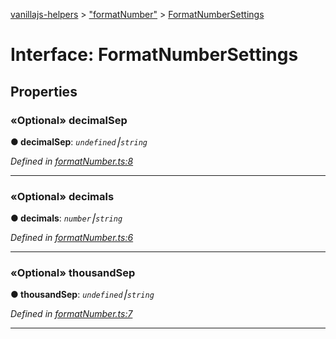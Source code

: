 [vanillajs-helpers](../README.md) > ["formatNumber"](../modules/_formatnumber_.md) > [FormatNumberSettings](../interfaces/_formatnumber_.formatnumbersettings.md)



# Interface: FormatNumberSettings


## Properties
<a id="decimalsep"></a>

### «Optional» decimalSep

**●  decimalSep**:  *`undefined`⎮`string`* 

*Defined in [formatNumber.ts:8](https://github.com/Tokimon/vanillajs-helpers/blob/97e473e/formatNumber.ts#L8)*





___

<a id="decimals"></a>

### «Optional» decimals

**●  decimals**:  *`number`⎮`string`* 

*Defined in [formatNumber.ts:6](https://github.com/Tokimon/vanillajs-helpers/blob/97e473e/formatNumber.ts#L6)*





___

<a id="thousandsep"></a>

### «Optional» thousandSep

**●  thousandSep**:  *`undefined`⎮`string`* 

*Defined in [formatNumber.ts:7](https://github.com/Tokimon/vanillajs-helpers/blob/97e473e/formatNumber.ts#L7)*





___


